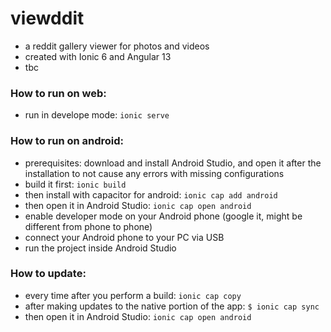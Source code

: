 # viewddit

- a reddit gallery viewer for photos and videos
- created with Ionic 6 and Angular 13
- tbc

### How to run on web:
- run in develope mode: `ionic serve`

### How to run on android:
- prerequisites: download and install Android Studio, and open it after the installation to not cause any errors with missing configurations
- build it first: `ionic build`
- then install with capacitor for android: `ionic cap add android`
- then open it in Android Studio: `ionic cap open android`
- enable developer mode on your Android phone (google it, might be different from phone to phone)
- connect your Android phone to your PC via USB 
- run the project inside Android Studio

### How to update:
- every time after you perform a build: `ionic cap copy`
- after making updates to the native portion of the app: `$ ionic cap sync`
- then open it in Android Studio: `ionic cap open android`